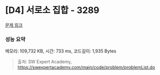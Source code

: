 # [D4] 서로소 집합 - 3289 

[문제 링크](https://swexpertacademy.com/main/code/problem/problemDetail.do?contestProbId=AWBJKA6qr2oDFAWr) 

### 성능 요약

메모리: 109,732 KB, 시간: 733 ms, 코드길이: 1,935 Bytes



> 출처: SW Expert Academy, https://swexpertacademy.com/main/code/problem/problemList.do